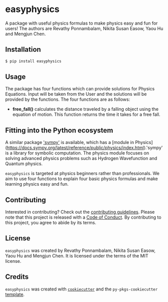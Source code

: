 # easyphysics

A package with useful physics formulas to make physics easy and fun for users! The authors are Revathy Ponnambalam, Nikita Susan Easow, Yaou Hu and Mengjun Chen.

## Installation

```bash
$ pip install easyphysics
```

## Usage

The package has four functions which can provide solutions for Physics Equations. Input will be taken from the User and the solutions will be provided by the functions. The four functions are as follows: 


- **free_fall()** calculates the distance traveled by a falling object using the equation of motion. This function returns the time it takes for a free fall.

## Fitting into the Python ecosystem

A similar package ['sympy'](https://github.com/sympy/sympy) is available, which has a [module in Physics] (https://docs.sympy.org/latest/reference/public/physics/index.html).'sympy' is a library for symbolic computation. The physics module focuses on solving advanced physics problems such as Hydrogen Wavefunction and Quantum physics.

`easyphysics` is targeted at physics beginners rather than professionals. We aim to use four functions to explain four basic physics formulas and make learning physics easy and fun.

## Contributing

Interested in contributing? Check out the [contributing guidelines](CONTRIBUTING.md). Please note that this project is released with a [Code of Conduct](CONDUCT.md). By contributing to this project, you agree to abide by its terms.

## License

`easyphysics` was created by Revathy Ponnambalam, Nikita Susan Easow, Yaou Hu and Mengjun Chen. It is licensed under the terms of the MIT license.

## Credits

`easyphysics` was created with [`cookiecutter`](https://cookiecutter.readthedocs.io/en/latest/) and the `py-pkgs-cookiecutter` [template](https://github.com/py-pkgs/py-pkgs-cookiecutter).
